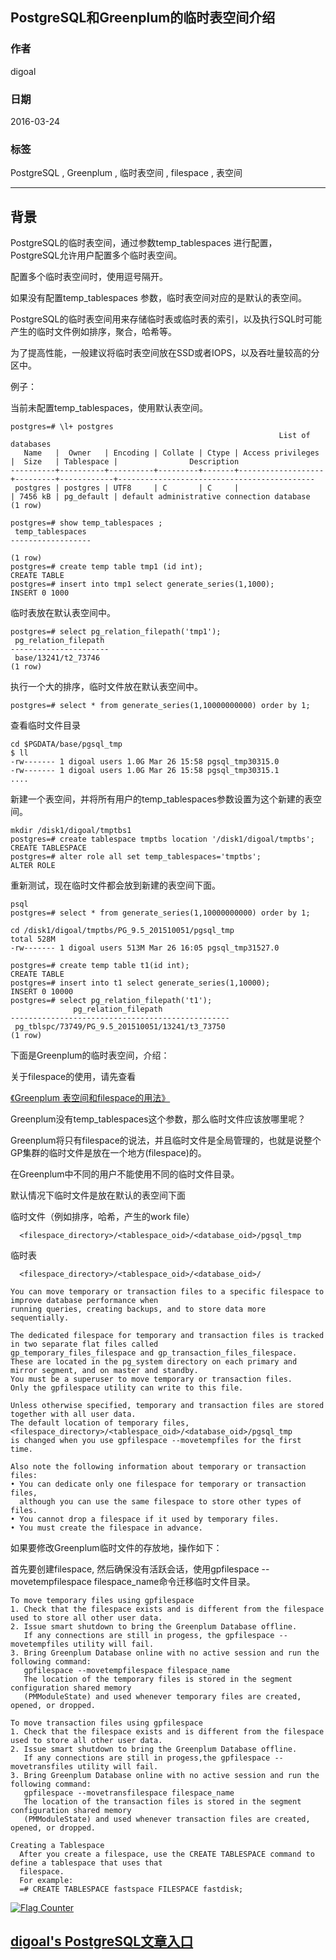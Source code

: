 ## PostgreSQL和Greenplum的临时表空间介绍  
                                                                                                                                                                         
### 作者                                                                                                                                                                         
digoal                                                                                                                                                                         
                                                                                                                                                                         
### 日期                                                                                                                                                                         
2016-03-24                                                                                                                                                                    
                                                                                                                                                                         
### 标签                                                                                                                                                                         
PostgreSQL , Greenplum , 临时表空间 , filespace , 表空间    
                                                                                                                                                                         
----                                                                                                                                                                         
                                                                                                                                                                         
## 背景                                                             
PostgreSQL的临时表空间，通过参数temp_tablespaces 进行配置，PostgreSQL允许用户配置多个临时表空间。        
  
配置多个临时表空间时，使用逗号隔开。        
  
如果没有配置temp_tablespaces 参数，临时表空间对应的是默认的表空间。        
  
PostgreSQL的临时表空间用来存储临时表或临时表的索引，以及执行SQL时可能产生的临时文件例如排序，聚合，哈希等。      
    
为了提高性能，一般建议将临时表空间放在SSD或者IOPS，以及吞吐量较高的分区中。      
    
例子：    
  
当前未配置temp_tablespaces，使用默认表空间。      
  
```  
postgres=# \l+ postgres    
                                                            List of databases    
   Name   |  Owner   | Encoding | Collate | Ctype | Access privileges |  Size   | Tablespace |                Description                     
----------+----------+----------+---------+-------+-------------------+---------+------------+--------------------------------------------    
 postgres | postgres | UTF8     | C       | C     |                   | 7456 kB | pg_default | default administrative connection database    
(1 row)    
    
postgres=# show temp_tablespaces ;    
 temp_tablespaces     
------------------    
     
(1 row)    
postgres=# create temp table tmp1 (id int);    
CREATE TABLE    
postgres=# insert into tmp1 select generate_series(1,1000);    
INSERT 0 1000    
```  
  
临时表放在默认表空间中。    
  
```  
postgres=# select pg_relation_filepath('tmp1');    
 pg_relation_filepath     
----------------------    
 base/13241/t2_73746    
(1 row)    
```  
  
执行一个大的排序，临时文件放在默认表空间中。    
  
```  
postgres=# select * from generate_series(1,10000000000) order by 1;    
```  
  
查看临时文件目录    
  
```  
cd $PGDATA/base/pgsql_tmp    
$ ll    
-rw------- 1 digoal users 1.0G Mar 26 15:58 pgsql_tmp30315.0    
-rw------- 1 digoal users 1.0G Mar 26 15:58 pgsql_tmp30315.1    
....    
```  
  
新建一个表空间，并将所有用户的temp_tablespaces参数设置为这个新建的表空间。      
  
```  
mkdir /disk1/digoal/tmptbs1    
postgres=# create tablespace tmptbs location '/disk1/digoal/tmptbs';    
CREATE TABLESPACE    
postgres=# alter role all set temp_tablespaces='tmptbs';    
ALTER ROLE    
```  
  
重新测试，现在临时文件都会放到新建的表空间下面。      
  
```  
psql    
postgres=# select * from generate_series(1,10000000000) order by 1;    
    
cd /disk1/digoal/tmptbs/PG_9.5_201510051/pgsql_tmp    
total 528M    
-rw------- 1 digoal users 513M Mar 26 16:05 pgsql_tmp31527.0    
    
postgres=# create temp table t1(id int);    
CREATE TABLE    
postgres=# insert into t1 select generate_series(1,10000);    
INSERT 0 10000    
postgres=# select pg_relation_filepath('t1');    
              pg_relation_filepath                   
-------------------------------------------------    
 pg_tblspc/73749/PG_9.5_201510051/13241/t3_73750    
(1 row)    
```  
    
  
下面是Greenplum的临时表空间，介绍：      
  
关于filespace的使用，请先查看    
  
[《Greenplum 表空间和filespace的用法》](../201512/20151218_01.md)    
    
Greenplum没有temp_tablespaces这个参数，那么临时文件应该放哪里呢？    
  
Greenplum将只有filespace的说法，并且临时文件是全局管理的，也就是说整个GP集群的临时文件是放在一个地方(filespace)的。      
  
在Greenplum中不同的用户不能使用不同的临时文件目录。      
    
默认情况下临时文件是放在默认的表空间下面    
  
临时文件（例如排序，哈希，产生的work file）    
  
```  
  <filespace_directory>/<tablespace_oid>/<database_oid>/pgsql_tmp     
```  
  
临时表    
  
```  
  <filespace_directory>/<tablespace_oid>/<database_oid>/    
```  
  
```  
You can move temporary or transaction files to a specific filespace to improve database performance when    
running queries, creating backups, and to store data more sequentially.    
    
The dedicated filespace for temporary and transaction files is tracked in two separate flat files called    
gp_temporary_files_filespace and gp_transaction_files_filespace.     
These are located in the pg_system directory on each primary and mirror segment, and on master and standby.     
You must be a superuser to move temporary or transaction files.     
Only the gpfilespace utility can write to this file.    
    
Unless otherwise specified, temporary and transaction files are stored together with all user data.     
The default location of temporary files, <filespace_directory>/<tablespace_oid>/<database_oid>/pgsql_tmp     
is changed when you use gpfilespace --movetempfiles for the first time.    
    
Also note the following information about temporary or transaction files:    
• You can dedicate only one filespace for temporary or transaction files,     
  although you can use the same filespace to store other types of files.    
• You cannot drop a filespace if it used by temporary files.    
• You must create the filespace in advance.     
```  
  
如果要修改Greenplum临时文件的存放地，操作如下：    
  
首先要创建filespace, 然后确保没有活跃会话，使用gpfilespace --movetempfilespace filespace_name命令迁移临时文件目录。      
  
```  
To move temporary files using gpfilespace      
1. Check that the filespace exists and is different from the filespace used to store all other user data.    
2. Issue smart shutdown to bring the Greenplum Database offline.    
   If any connections are still in progess, the gpfilespace --movetempfiles utility will fail.    
3. Bring Greenplum Database online with no active session and run the following command:    
   gpfilespace --movetempfilespace filespace_name    
   The location of the temporary files is stored in the segment configuration shared memory    
   (PMModuleState) and used whenever temporary files are created, opened, or dropped.    
```  
  
```  
To move transaction files using gpfilespace    
1. Check that the filespace exists and is different from the filespace used to store all other user data.    
2. Issue smart shutdown to bring the Greenplum Database offline.    
   If any connections are still in progess,the gpfilespace --movetransfiles utility will fail.    
3. Bring Greenplum Database online with no active session and run the following command:    
   gpfilespace --movetransfilespace filespace_name    
   The location of the transaction files is stored in the segment configuration shared memory    
   (PMModuleState) and used whenever transaction files are created, opened, or dropped.    
    
Creating a Tablespace    
  After you create a filespace, use the CREATE TABLESPACE command to define a tablespace that uses that    
  filespace.     
  For example:      
  =# CREATE TABLESPACE fastspace FILESPACE fastdisk;    
```  
    
  
  
<a rel="nofollow" href="http://info.flagcounter.com/h9V1"  ><img src="http://s03.flagcounter.com/count/h9V1/bg_FFFFFF/txt_000000/border_CCCCCC/columns_2/maxflags_12/viewers_0/labels_0/pageviews_0/flags_0/"  alt="Flag Counter"  border="0"  ></a>  
  
  
  
  
## [digoal's PostgreSQL文章入口](https://github.com/digoal/blog/blob/master/README.md "22709685feb7cab07d30f30387f0a9ae")
  
